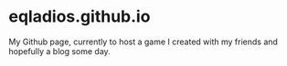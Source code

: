 # eqladios.github.io
My Github page, currently to host a game I created with my friends and hopefully a blog some day.
